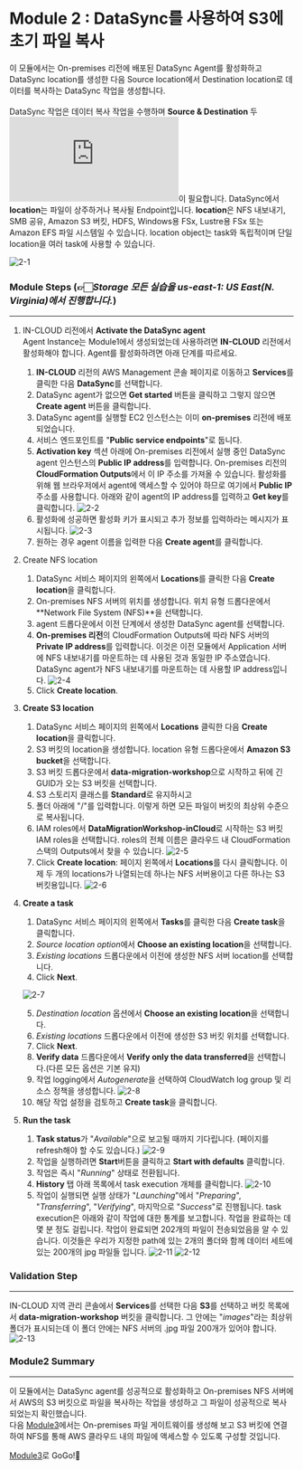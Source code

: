 # Module 2 : DataSync를 사용하여 S3에 초기 파일 복사

이 모듈에서는 On-premises 리전에 배포된 DataSync Agent를 활성화하고 DataSync location를 생성한 다음 Source location에서 Destination location로 데이터를 복사하는 DataSync 작업을 생성합니다.<br><br>
DataSync 작업은 데이터 복사 작업을 수행하며 **Source & Destination** 두 ![location](https://docs.aws.amazon.com/datasync/latest/userguide/working-with-locations.html)이 필요합니다. DataSync에서 **location**는 파일이 상주하거나 복사될 Endpoint입니다. **location**은 NFS 내보내기, SMB 공유, Amazon S3 버킷, HDFS, Windows용 FSx, Lustre용 FSx 또는 Amazon EFS 파일 시스템일 수 있습니다. location object는 task와 독립적이며 단일 location을 여러 task에 사용할 수 있습니다.

![2-1](../images/2-1.png)

### Module Steps (👉🏻*Storage 모든 실습을 us-east-1: US East(N. Virginia)에서 진행합니다.*)
***
1. IN-CLOUD 리전에서 **Activate the DataSync agent**<br>
Agent Instance는 Module1에서 생성되었는데 사용하려면 **IN-CLOUD** 리전에서 활성화해야 합니다. Agent를 활성화하려면 아래 단계를 따르세요.<br>

    1. **IN-CLOUD** 리전의 AWS Management 콘솔 페이지로 이동하고 **Services**를 클릭한 다음 **DataSync**를 선택합니다.
    2. DataSync agent가 없으면 **Get started** 버튼을 클릭하고 그렇지 않으면 **Create agent** 버튼을 클릭합니다.
    3. DataSync agent를 실행할 EC2 인스턴스는 이미 **on-premises** 리전에 배포되었습니다.
    4. 서비스 엔드포인트를 "**Public service endpoints**"로 둡니다.
    5. **Activation key** 섹션 아래에 On-premises 리전에서 실행 중인 DataSync agent 인스턴스의 **Public IP address**를 입력합니다. On-premises 리전의 **CloudFormation Outputs**에서 이 IP 주소를 가져올 수 있습니다. 활성화를 위해 웹 브라우저에서 agent에 액세스할 수 있어야 하므로 여기에서 **Public IP** 주소를 사용합니다. 아래와 같이 agent의 IP address를 입력하고 **Get key**를 클릭합니다.
    ![2-2](../images/2-2.png)
    6. 활성화에 성공하면 활성화 키가 표시되고 추가 정보를 입력하라는 메시지가 표시됩니다.
    ![2-3](../images/2-3.png)
    7. 원하는 경우 agent 이름을 입력한 다음 **Create agent**를 클릭합니다.

2. Create NFS location<br>

    1. DataSync 서비스 페이지의 왼쪽에서 **Locations**를 클릭한 다음 **Create location**을 클릭합니다.
    2. On-premises NFS 서버의 위치를 생성합니다. 위치 유형 드롭다운에서 **Network File System (NFS)**을 선택합니다.
    3. agent 드롭다운에서 이전 단계에서 생성한 DataSync agent를 선택합니다.
    4. **On-premises 리전**의 CloudFormation Outputs에 따라 NFS 서버의 **Private IP address**를 입력합니다. 이것은 이전 모듈에서 Application 서버에 NFS 내보내기를 마운트하는 데 사용된 것과 동일한 IP 주소였습니다. DataSync agent가 NFS 내보내기를 마운트하는 데 사용할 IP address입니다.
    ![2-4](../images/2-4.png)
    6. Click **Create location**.

3. **Create S3 location**<br>
    1. DataSync 서비스 페이지의 왼쪽에서 **Locations** 클릭한 다음 **Create location**을 클릭합니다.
    2. S3 버킷의 location을 생성합니다. location 유형 드롭다운에서 **Amazon S3 bucket**을 선택합니다.
    3. S3 버킷 드롭다운에서 **data-migration-workshop**으로 시작하고 뒤에 긴 GUID가 오는 S3 버킷을 선택합니다.
    4. S3 스토리지 클래스를 **Standard**로 유지하시고
    5. 폴더 아래에 "/"를 입력합니다. 이렇게 하면 모든 파일이 버킷의 최상위 수준으로 복사됩니다.
    6. IAM roles에서 **DataMigrationWorkshop-inCloud**로 시작하는 S3 버킷 IAM roles을 선택합니다. roles의 전체 이름은 클라우드 내 CloudFormation 스택의 Outputs에서 찾을 수 있습니다.
    ![2-5](../images/2-5.png)
    7. Click **Create location**: 페이지 왼쪽에서 **Locations**를 다시 클릭합니다. 이제 두 개의 locations가 나열되는데 하나는 NFS 서버용이고 다른 하나는 S3 버킷용입니다.
    ![2-6](../images/2-6.png)

4. **Create a task**
    1. DataSync 서비스 페이지의 왼쪽에서 **Tasks**를 클릭한 다음 **Create task**을 클릭합니다.
    2. *Source location option*에서 **Choose an existing location**을 선택합니다.
    3. *Existing locations* 드롭다운에서 이전에 생성한 NFS 서버 location를 선택합니다.
    4. Click **Next**.

    ![2-7](../images/2-7.png)
    
    5. *Destination location* 옵션에서 **Choose an existing location**을 선택합니다.
    6. *Existing locations* 드롭다운에서 이전에 생성한 S3 버킷 위치를 선택합니다.
    7. Click **Next**.
    8. **Verify data** 드롭다운에서 **Verify only the data transferred**을 선택합니다.(다른 모든 옵션은 기본 유지)
    9. 작업 logging에서 *Autogenerate*을 선택하여 CloudWatch log group 및 리소스 정책을 생성합니다.
    ![2-8](../images/2-8.png)
    10. 해당 작업 설정을 검토하고 **Create task**을 클릭합니다.

5. **Run the task**<br>
    1. **Task status**가 "*Available*"으로 보고될 때까지 기다립니다. (페이지를 refresh해야 할 수도 있습니다.)
    ![2-9](../images/2-9.png)
    2. 작업을 실행하려면 **Start**버튼을 클릭하고 **Start with defaults** 클릭합니다.
    3. 작업은 즉시 "*Running*" 상태로 전환됩니다.
    4. **History** 탭 아래 목록에서 task execution 개체를 클릭합니다.
    ![2-10](../images/2-10.png)
    5. 작업이 실행되면 실행 상태가 "*Launching*"에서 "*Preparing*", "*Transferring*", "*Verifying*", 마지막으로 "*Success*"로 진행됩니다. task execution은 아래와 같이 작업에 대한 통계를 보고합니다. 작업을 완료하는 데 몇 분 정도 걸립니다. 작업이 완료되면 202개의 파일이 전송되었음을 알 수 있습니다. 이것들은 우리가 지정한 path에 있는 2개의 폴더와 함께 데이터 세트에 있는 200개의 jpg 파일들 입니다.
    ![2-11](../images/2-11.png)
    ![2-12](../images/2-12.png)

### Validation Step
***
IN-CLOUD 지역 관리 콘솔에서 **Services**를 선택한 다음 **S3**를 선택하고 버킷 목록에서 **data-migration-workshop** 버킷을 클릭합니다. 그 안에는 "*images*"라는 최상위 폴더가 표시되는데 이 폴더 안에는 NFS 서버의 .jpg 파일 200개가 있어야 합니다.
![2-13](../images/2-13.png)

### Module2 Summary
***
이 모듈에서는 DataSync agent를 성공적으로 활성화하고 On-premises NFS 서버에서 AWS의 S3 버킷으로 파일을 복사하는 작업을 생성하고 그 파일이 성공적으로 복사되었는지 확인했습니다.<br>
다음 [Module3](../detail/module3.md)에서는 On-premises 파일 게이트웨이를 생성해 보고 S3 버킷에 연결하여 NFS를 통해 AWS 클라우드 내의 파일에 액세스할 수 있도록 구성할 것입니다.<br>

[Module3](../detail/module3.md)로 GoGo!👏

